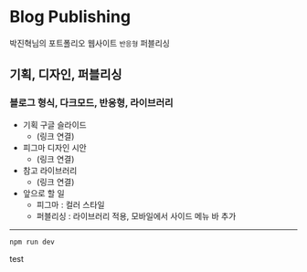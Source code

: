 # Blog Publishing

박진혁님의 포트폴리오 웹사이트 `반응형` 퍼블리싱

## 기획, 디자인, 퍼블리싱

### 블로그 형식, 다크모드, 반응형, 라이브러리

- 기획 구글 슬라이드
  - (링크 연결)
- 피그마 디자인 시안
  - (링크 연결)
- 참고 라이브러리
  - (링크 연결)
- 앞으로 할 일
  - 피그마 : 컬러 스타일
  - 퍼블리싱 : 라이브러리 적용, 모바일에서 사이드 메뉴 바 추가

---

```
npm run dev
```

test
